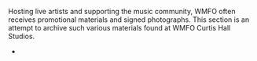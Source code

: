 Hosting live artists and supporting the music community, WMFO often receives promotional materials and signed photographs. This section is an attempt to archive such various materials found at WMFO Curtis Hall Studios.

*
